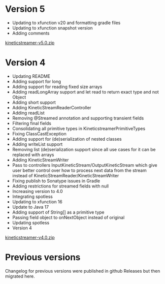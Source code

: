 # Version 5

- Updating to xfunction v20 and formatting gradle files
- Updating to xfunction snapshot version
- Adding comments

[kineticstreamer-v5.0.zip](https://github.com/lambdaprime/kineticstreamer/raw/master/kineticstreamer/release/kineticstreamer-v5.0.zip)

# Version 4

- Updating README
- Adding support for long
- Adding support for reading fixed size arrays
- Adding readLongArray support and let read to return exact type and not Object
- Adding short support
- Adding KineticStreamReaderController
- Adding readList
- Removing @Streamed annotation and supporting transient fields
- Filtering final fields
- Consolidating all primitive types in KineticstreamerPrimitiveTypes
- Fixing ClassCastException
- Adding support for (de)serialization of nested classes
- Adding writeList support
- Removing list (de)serialization support since all use cases for it can be replaced with arrays
- Adding KineticStreamWriter
- Pass to controllers InputKineticStream/OutputKineticStream which give user better control over how to process next data from the stream instead of KineticStreamReader/KineticStreamWriter
- Fixing publish to Sonatype issues in Gradle
- Adding restrictions for streamed fields with null
- Increasing version to 4.0
- Integrating spotless
- Updating to xfunction 16
- Update to Java 17
- Adding support of String[] as a primitive type
- Passing field object to onNextObject instead of original
- Updating spotless
- Version 4

[kineticstreamer-v4.0.zip](https://github.com/lambdaprime/kineticstreamer/raw/master/kineticstreamer/release/kineticstreamer-v4.0.zip)

# Previous versions

Changelog for previous versions were published in github Releases but then migrated here.
